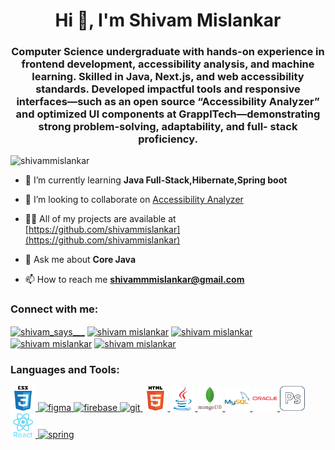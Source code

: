 <h1 align="center">Hi 👋, I'm Shivam Mislankar</h1>
<h3 align="center">Computer Science undergraduate with hands-on experience in frontend development, accessibility analysis, and machine learning. Skilled in Java, Next.js, and web accessibility standards. Developed impactful tools and responsive interfaces—such as an open source “Accessibility Analyzer” and optimized UI components at GrapplTech—demonstrating strong problem-solving, adaptability, and full- stack proficiency.</h3>

<p align="left"> <img src="https://komarev.com/ghpvc/?username=shivammislankar&label=Profile%20views&color=0e75b6&style=flat" alt="shivammislankar" /> </p>

- 🌱 I’m currently learning **Java Full-Stack,Hibernate,Spring boot**

- 👯 I’m looking to collaborate on [Accessibility Analyzer](https://accessibility-analyzer-one.vercel.app/)

- 👨‍💻 All of my projects are available at [https://github.com/shivammislankar](https://github.com/shivammislankar)

- 💬 Ask me about **Core Java**

- 📫 How to reach me **shivammmislankar@gmail.com**

<h3 align="left">Connect with me:</h3>
<p align="left">
<a href="https://twitter.com/shivam_says___" target="blank"><img align="center" src="https://raw.githubusercontent.com/rahuldkjain/github-profile-readme-generator/master/src/images/icons/Social/twitter.svg" alt="shivam_says___" height="30" width="40" /></a>
<a href="https://linkedin.com/in/shivam mislankar" target="blank"><img align="center" src="https://raw.githubusercontent.com/rahuldkjain/github-profile-readme-generator/master/src/images/icons/Social/linked-in-alt.svg" alt="shivam mislankar" height="30" width="40" /></a>
<a href="https://instagram.com/shivam mislankar" target="blank"><img align="center" src="https://raw.githubusercontent.com/rahuldkjain/github-profile-readme-generator/master/src/images/icons/Social/instagram.svg" alt="shivam mislankar" height="30" width="40" /></a>
<a href="https://www.hackerrank.com/shivam mislankar" target="blank"><img align="center" src="https://raw.githubusercontent.com/rahuldkjain/github-profile-readme-generator/master/src/images/icons/Social/hackerrank.svg" alt="shivam mislankar" height="30" width="40" /></a>
<a href="https://auth.geeksforgeeks.org/user/shivam mislankar" target="blank"><img align="center" src="https://raw.githubusercontent.com/rahuldkjain/github-profile-readme-generator/master/src/images/icons/Social/geeks-for-geeks.svg" alt="shivam mislankar" height="30" width="40" /></a>
</p>

<h3 align="left">Languages and Tools:</h3>
<p align="left"> <a href="https://www.w3schools.com/css/" target="_blank" rel="noreferrer"> <img src="https://raw.githubusercontent.com/devicons/devicon/master/icons/css3/css3-original-wordmark.svg" alt="css3" width="40" height="40"/> </a> <a href="https://www.figma.com/" target="_blank" rel="noreferrer"> <img src="https://www.vectorlogo.zone/logos/figma/figma-icon.svg" alt="figma" width="40" height="40"/> </a> <a href="https://firebase.google.com/" target="_blank" rel="noreferrer"> <img src="https://www.vectorlogo.zone/logos/firebase/firebase-icon.svg" alt="firebase" width="40" height="40"/> </a> <a href="https://git-scm.com/" target="_blank" rel="noreferrer"> <img src="https://www.vectorlogo.zone/logos/git-scm/git-scm-icon.svg" alt="git" width="40" height="40"/> </a> <a href="https://www.w3.org/html/" target="_blank" rel="noreferrer"> <img src="https://raw.githubusercontent.com/devicons/devicon/master/icons/html5/html5-original-wordmark.svg" alt="html5" width="40" height="40"/> </a> <a href="https://www.java.com" target="_blank" rel="noreferrer"> <img src="https://raw.githubusercontent.com/devicons/devicon/master/icons/java/java-original.svg" alt="java" width="40" height="40"/> </a> <a href="https://www.mongodb.com/" target="_blank" rel="noreferrer"> <img src="https://raw.githubusercontent.com/devicons/devicon/master/icons/mongodb/mongodb-original-wordmark.svg" alt="mongodb" width="40" height="40"/> </a> <a href="https://www.mysql.com/" target="_blank" rel="noreferrer"> <img src="https://raw.githubusercontent.com/devicons/devicon/master/icons/mysql/mysql-original-wordmark.svg" alt="mysql" width="40" height="40"/> </a> <a href="https://www.oracle.com/" target="_blank" rel="noreferrer"> <img src="https://raw.githubusercontent.com/devicons/devicon/master/icons/oracle/oracle-original.svg" alt="oracle" width="40" height="40"/> </a> <a href="https://www.photoshop.com/en" target="_blank" rel="noreferrer"> <img src="https://raw.githubusercontent.com/devicons/devicon/master/icons/photoshop/photoshop-line.svg" alt="photoshop" width="40" height="40"/> </a> <a href="https://reactjs.org/" target="_blank" rel="noreferrer"> <img src="https://raw.githubusercontent.com/devicons/devicon/master/icons/react/react-original-wordmark.svg" alt="react" width="40" height="40"/> </a> <a href="https://spring.io/" target="_blank" rel="noreferrer"> <img src="https://www.vectorlogo.zone/logos/springio/springio-icon.svg" alt="spring" width="40" height="40"/> </a> </p>

